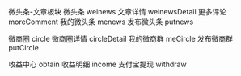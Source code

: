 微头条-文章板块
	微头条 weinews
	文章详情 weinewsDetail
	更多评论 moreComment
	我的微头条 menews
	发布微头条 putnews
	
微商圈 circle
	微商圈详情 circleDetail
	我的微商群 meCircle
	发布微商群 putCircle
	
收益中心 obtain
	收益明细 income	
	支付宝提现 withdraw